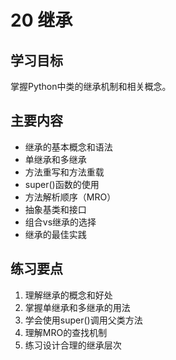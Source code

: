 # 20 继承

## 学习目标
掌握Python中类的继承机制和相关概念。

## 主要内容
- 继承的基本概念和语法
- 单继承和多继承
- 方法重写和方法重载
- super()函数的使用
- 方法解析顺序（MRO）
- 抽象基类和接口
- 组合vs继承的选择
- 继承的最佳实践

## 练习要点
1. 理解继承的概念和好处
2. 掌握单继承和多继承的用法
3. 学会使用super()调用父类方法
4. 理解MRO的查找机制
5. 练习设计合理的继承层次